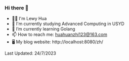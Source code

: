 ### Hi there 👋

<!--
**LewyHua/LewyHua** is a ✨ _special_ ✨ repository because its `README.md` (this file) appears on your GitHub profile.-->

- 👨‍💻 I'm Lewy Hua
- 🏫 I'm currently studying Advanced Computing in USYD
- 🌱 I’m currently learning Golang
- 📫 How to reach me: huahuanzhi123@163.com
- 🖥 My blog website: http://localhost:8080/zh/

Last Updated: 24/7/2023
